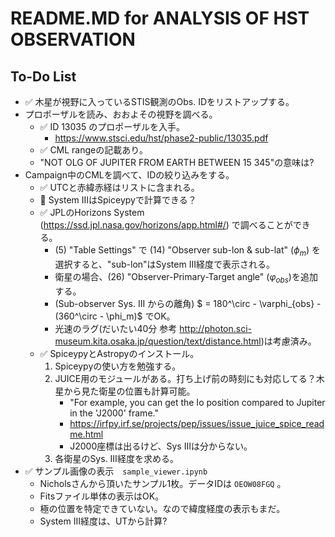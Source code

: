 # README.MD for ANALYSIS OF HST OBSERVATION

## To-Do List
- ✅ 木星が視野に入っているSTIS観測のObs. IDをリストアップする。
- プロポーザルを読み、おおよその視野を調べる。
    - ✅ ID 13035 のプロポーザルを入手。
        - https://www.stsci.edu/hst/phase2-public/13035.pdf
    - ✅ CML rangeの記載あり。
    - "NOT OLG OF JUPITER FROM EARTH BETWEEN 15 345"の意味は?
- Campaign中のCMLを調べて、IDの絞り込みをする。
    - ✅ UTCと赤緯赤経はリストに含まれる。
    - 🚫 System IIIはSpiceypyで計算できる？
    - ✅ JPLのHorizons System (https://ssd.jpl.nasa.gov/horizons/app.html#/) で調べることができる。
        - (5) "Table Settings" で (14) "Observer sub-lon & sub-lat" ($\phi_m$) を選択すると、"sub-lon"はSystem III経度で表示される。
        - 衛星の場合、(26) "Observer-Primary-Target angle" ($\varphi_{obs}$)を追加する。
        - (Sub-observer Sys. III からの離角) $ = 180^\circ - \varphi_{obs} - (360^\circ - \phi_m)$ でOK。
        - 光速のラグ(だいたい40分 参考 http://photon.sci-museum.kita.osaka.jp/question/text/distance.html)は考慮済み。
    - ✅ SpiceypyとAstropyのインストール。
        1. Spiceypyの使い方を勉強する。
        1. JUICE用のモジュールがある。打ち上げ前の時刻にも対応してる？木星から見た衛星の位置も計算可能。
            - "For example, you can get the Io position compared to Jupiter in the 'J2000' frame."
            - https://irfpy.irf.se/projects/pep/issues/issue_juice_spice_readme.html
            - J2000座標は出るけど、Sys IIIは分からない。
        1. 各衛星のSys. III経度を求める。
- ✅ サンプル画像の表示　`sample_viewer.ipynb`
    - Nicholsさんから頂いたサンプル1枚。データIDは `OEOW08FGQ` 。
    - Fitsファイル単体の表示はOK。
    - 極の位置を特定できていない。なので緯度経度の表示もまだ。
    - System III経度は、UTから計算?